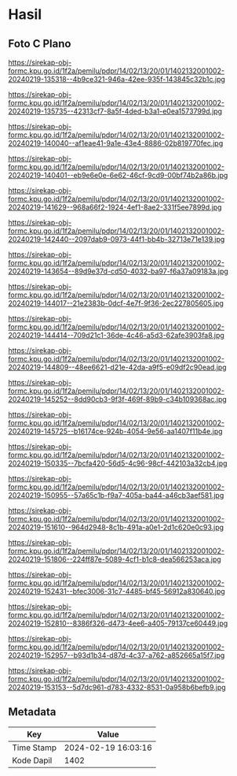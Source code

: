 # Hasil

## Foto C Plano

https://sirekap-obj-formc.kpu.go.id/1f2a/pemilu/pdpr/14/02/13/20/01/1402132001002-20240219-135318--4b9ce321-946a-42ee-935f-143845c32b1c.jpg

https://sirekap-obj-formc.kpu.go.id/1f2a/pemilu/pdpr/14/02/13/20/01/1402132001002-20240219-135735--42313cf7-8a5f-4ded-b3a1-e0ea1573799d.jpg

https://sirekap-obj-formc.kpu.go.id/1f2a/pemilu/pdpr/14/02/13/20/01/1402132001002-20240219-140040--af1eae41-9a1e-43e4-8886-02b819770fec.jpg

https://sirekap-obj-formc.kpu.go.id/1f2a/pemilu/pdpr/14/02/13/20/01/1402132001002-20240219-140401--eb9e6e0e-6e62-46cf-9cd9-00bf74b2a86b.jpg

https://sirekap-obj-formc.kpu.go.id/1f2a/pemilu/pdpr/14/02/13/20/01/1402132001002-20240219-141629--968a66f2-1924-4ef1-8ae2-331f5ee7899d.jpg

https://sirekap-obj-formc.kpu.go.id/1f2a/pemilu/pdpr/14/02/13/20/01/1402132001002-20240219-142440--2097dab9-0973-44f1-bb4b-32713e71e139.jpg

https://sirekap-obj-formc.kpu.go.id/1f2a/pemilu/pdpr/14/02/13/20/01/1402132001002-20240219-143654--89d9e37d-cd50-4032-ba97-f6a37a09183a.jpg

https://sirekap-obj-formc.kpu.go.id/1f2a/pemilu/pdpr/14/02/13/20/01/1402132001002-20240219-144017--21e2383b-0dcf-4e7f-9f36-2ec227805605.jpg

https://sirekap-obj-formc.kpu.go.id/1f2a/pemilu/pdpr/14/02/13/20/01/1402132001002-20240219-144414--709d21c1-36de-4c46-a5d3-62afe3903fa8.jpg

https://sirekap-obj-formc.kpu.go.id/1f2a/pemilu/pdpr/14/02/13/20/01/1402132001002-20240219-144809--48ee6621-d21e-42da-a9f5-e09df2c90ead.jpg

https://sirekap-obj-formc.kpu.go.id/1f2a/pemilu/pdpr/14/02/13/20/01/1402132001002-20240219-145252--8dd90cb3-9f3f-469f-89b9-c34b109368ac.jpg

https://sirekap-obj-formc.kpu.go.id/1f2a/pemilu/pdpr/14/02/13/20/01/1402132001002-20240219-145725--b16174ce-924b-4054-9e56-aa1407f11b4e.jpg

https://sirekap-obj-formc.kpu.go.id/1f2a/pemilu/pdpr/14/02/13/20/01/1402132001002-20240219-150335--7bcfa420-56d5-4c96-98cf-442103a32cb4.jpg

https://sirekap-obj-formc.kpu.go.id/1f2a/pemilu/pdpr/14/02/13/20/01/1402132001002-20240219-150955--57a65c1b-f9a7-405a-ba44-a46cb3aef581.jpg

https://sirekap-obj-formc.kpu.go.id/1f2a/pemilu/pdpr/14/02/13/20/01/1402132001002-20240219-151610--964d2948-8c1b-491a-a0e1-2d1c620e0c93.jpg

https://sirekap-obj-formc.kpu.go.id/1f2a/pemilu/pdpr/14/02/13/20/01/1402132001002-20240219-151806--224ff87e-5089-4cf1-b1c8-dea566253aca.jpg

https://sirekap-obj-formc.kpu.go.id/1f2a/pemilu/pdpr/14/02/13/20/01/1402132001002-20240219-152431--bfec3006-31c7-4485-bf45-56912a830640.jpg

https://sirekap-obj-formc.kpu.go.id/1f2a/pemilu/pdpr/14/02/13/20/01/1402132001002-20240219-152810--8386f326-d473-4ee6-a405-79137ce60449.jpg

https://sirekap-obj-formc.kpu.go.id/1f2a/pemilu/pdpr/14/02/13/20/01/1402132001002-20240219-152957--b93d1b34-d87d-4c37-a762-a852665a15f7.jpg

https://sirekap-obj-formc.kpu.go.id/1f2a/pemilu/pdpr/14/02/13/20/01/1402132001002-20240219-153153--5d7dc961-d783-4332-8531-0a958b6befb9.jpg


## Metadata

| Key        | Value               |
| ---------- | ------------------- |
| Time Stamp | 2024-02-19 16:03:16 |
| Kode Dapil | 1402                |



